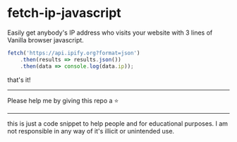 # fetch-ip-javascript
Easily get anybody's IP address who visits your website with 3 lines of Vanilla browser javascript.



```javascript
fetch('https://api.ipify.org?format=json')
    .then(results => results.json())    
    .then(data => console.log(data.ip));

```

that's it!

---
Please help me by giving this repo a ⭐

---

<p>this is just a code snippet to help people and for educational purposes. I am not responsible in any way of it's illicit or unintended use.</p>
